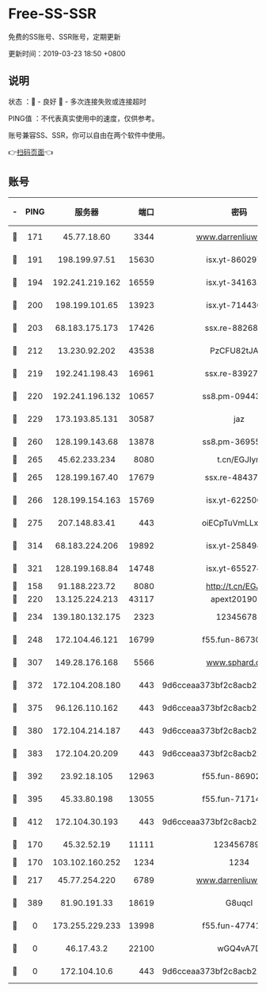 # Free-SS-SSR

免费的SS账号、SSR账号，定期更新

更新时间：2019-03-23 18:50 +0800

## 说明

状态     ：🙂 - 良好 🙁 - 多次连接失败或连接超时

PING值   ：不代表真实使用中的速度，仅供参考。

账号兼容SS、SSR，你可以自由在两个软件中使用。

👉[扫码页面](https://liesauer.github.io/Free-SS-SSR/)👈

## 账号

|-|PING|服务器|端口|密码|加密方式|区域|
|:----:|:----:|:-----:|-----:|:----:|:----:|:----:|
|🙂|171|45.77.18.60|3344|www.darrenliuwei.com|aes-256-cfb|JP|
|🙂|191|198.199.97.51|15630|isx.yt-86029776|aes-256-cfb|US|
|🙂|194|192.241.219.162|16559|isx.yt-34163162|aes-256-cfb|US|
|🙂|200|198.199.101.65|13923|isx.yt-71443072|aes-256-cfb|US|
|🙂|203|68.183.175.173|17426|ssx.re-88268123|aes-256-cfb|US|
|🙂|212|13.230.92.202|43538|PzCFU82tJAdZ|aes-256-cfb|JP|
|🙂|219|192.241.198.43|16961|ssx.re-83927366|aes-256-cfb|US|
|🙂|220|192.241.196.132|10657|ss8.pm-09443991|aes-256-cfb|US|
|🙂|229|173.193.85.131|30587|jaz|aes-256-cfb|US|
|🙂|260|128.199.143.68|13878|ss8.pm-36955198|aes-256-cfb|SG|
|🙂|265|45.62.233.234|8080|t.cn/EGJIyrl|rc4-md5|CA|
|🙂|265|128.199.167.40|17679|ssx.re-48437316|aes-256-cfb|SG|
|🙂|266|128.199.154.163|15769|isx.yt-62250628|aes-256-cfb|SG|
|🙂|275|207.148.83.41|443|oiECpTuVmLLxk4Ts|aes-256-cfb|AU|
|🙂|314|68.183.224.206|19892|isx.yt-25849474|aes-256-cfb|SG|
|🙂|321|128.199.168.84|14748|isx.yt-65527491|aes-256-cfb|SG|
|🙂|158|91.188.223.72|8080|http://t.cn/EGJIyrl|rc4-md5|RU|
|🙂|220|13.125.224.213|43117|apext2019005|chacha20|KR|
|🙂|234|139.180.132.175|2323|123456789|aes-256-cfb|SG|
|🙂|248|172.104.46.121|16799|f55.fun-86730796|aes-256-cfb|SG|
|🙂|307|149.28.176.168|5566|www.sphard.com|aes-256-cfb|AU|
|🙂|372|172.104.208.180|443|9d6cceaa373bf2c8acb22e60b6a58be6|aes-256-cfb|US|
|🙂|375|96.126.110.162|443|9d6cceaa373bf2c8acb22e60b6a58be6|aes-256-cfb|US|
|🙂|380|172.104.214.187|443|9d6cceaa373bf2c8acb22e60b6a58be6|aes-256-cfb|US|
|🙂|383|172.104.20.209|443|9d6cceaa373bf2c8acb22e60b6a58be6|aes-256-cfb|US|
|🙂|392|23.92.18.105|12963|f55.fun-86902883|aes-256-cfb|US|
|🙂|395|45.33.80.198|13055|f55.fun-71714791|aes-256-cfb|US|
|🙂|412|172.104.30.193|443|9d6cceaa373bf2c8acb22e60b6a58be6|aes-256-cfb|US|
|🙁|170|45.32.52.19|11111|1234567890|aes-256-cfb|JP|
|🙁|170|103.102.160.252|1234|1234|rc4-md5|JP|
|🙁|217|45.77.254.220|6789|www.darrenliuwei.com|aes-256-cfb|SG|
|🙁|389|81.90.191.33|18619|G8uqcl|aes-256-cfb|US|
|🙁|0|173.255.229.233|13998|f55.fun-47741673|aes-256-cfb|US|
|🙁|0|46.17.43.2|22100|wGQ4vA7D|aes-256-gcm|RU|
|🙁|0|172.104.10.6|443|9d6cceaa373bf2c8acb22e60b6a58be6|aes-256-cfb|US|
